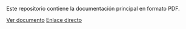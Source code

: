 Este repositorio contiene la documentación principal en formato PDF.

[Ver documento](main.pdf)
[Enlace directo](https://raw.githubusercontent.com/Skrap127/PG_Predator-prey_model/refs/heads/master/main.pdf)
